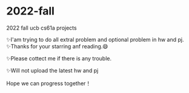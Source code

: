 # 2022-fall
2022 fall ucb cs61a projects

✨I'am trying to do all extral problem and optional problem in hw and pj.
✨Thanks for your starring anf reading.😄

✨Please cottect me if there is any trouble.

✨Will not upload the latest hw and pj


Hope we can progress together！
